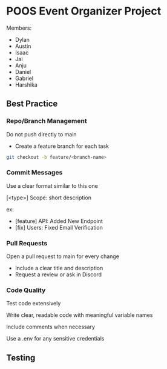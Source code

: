 # POOS Event Organizer Project

Members:
- Dylan
- Austin
- Isaac
- Jai
- Anju
- Daniel
- Gabriel
- Harshika

## **Best Practice**

### **Repo/Branch Management** 

Do not push directly to main

- Create a feature branch for each task 
```bash
git checkout -b feature/<branch-name>
```

### **Commit Messages** 

Use a clear format similar to this one

[\<type\>] Scope: short description

ex:
- [feature] API: Added New Endpoint
- [fix] Users: Fixed Email Verification

### **Pull Requests** 

Open a pull request to main for every change
- Include a clear title and description
- Request a review or ask in Discord

### **Code Quality** 

Test code extensively

Write clear, readable code with meaningful variable names

Include comments when necessary

Use a .env for any sensitive credentials

## **Testing** 
